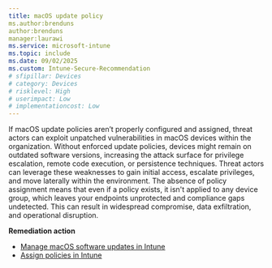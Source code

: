 ```yaml
---
title: macOS update policy
ms.author:brenduns
author:brenduns
manager:laurawi
ms.service: microsoft-intune
ms.topic: include
ms.date: 09/02/2025
ms.custom: Intune-Secure-Recommendation
# sfipillar: Devices 
# category: Devices
# risklevel: High
# userimpact: Low
# implementationcost: Low
---
```

If macOS update policies aren’t properly configured and assigned, threat actors can exploit unpatched vulnerabilities in macOS devices within the organization. Without enforced update policies, devices might remain on outdated software versions, increasing the attack surface for privilege escalation, remote code execution, or persistence techniques. Threat actors can leverage these weaknesses to gain initial access, escalate privileges, and move laterally within the environment. The absence of policy assignment means that even if a policy exists, it isn't applied to any device group, which leaves your endpoints unprotected and compliance gaps undetected. This can result in widespread compromise, data exfiltration, and operational disruption.
 
**Remediation action**

- [Manage macOS software updates in Intune](/intune/intune-service/protect/software-updates-macos)
- [Assign policies in Intune](/intune/intune-service/configuration/device-profile-assign)